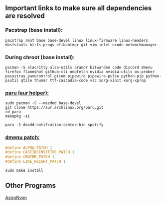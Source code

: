 ## Important links to make sure all dependencies are resolved
### Pacstrap (base install):
```concole
pacstrap /mnt base base-devel linux linux-firmware linux-headers dosfstools btrfs-progs efibootmgr git vim intel-ucode networkmanager
```

### During chroot (base install):
```console
pacman -S alacritty alsa-utils arandr bitwarden code discord dmenu firefox flameshot github-cli neofetch nvidia nvidia-utils os-prober pasystray pavucontrol picom pipewire pipewire-pulse python-pip python-psutil qtile thunar ttf-cascadia-code vlc xorg-xinit xorg-xprop
```
### [paru (aur helper):](https://github.com/morganamilo/paru)
```console
sudo pacman -S --needed base-devel
git clone https://aur.archlinux.org/paru.git
cd paru
makepkg -si
```
```console
paru -S deadd-notifcation-center-bin spotify
```
### [dmenu patch:](https://github.com/bakkeby/dmenu-flexipatch)
```.h
#define ALPHA_PATCH 1
#define CASEINSENSITIVE_PATCH 1
#define CENTER_PATCH 1
#define LINE_HEIGHT_PATCH 1
```
```console
sudo make install
```
## Other Programs
[AstroNvim](https://github.com/AstroNvim/AstroNvim)
